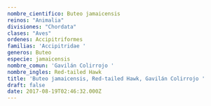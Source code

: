 ```yaml
---
nombre_cientifico: Buteo jamaicensis
reinos: "Animalia"
divisiones: "Chordata"
clases: "Aves"
ordenes: Accipitriformes
familias: 'Accipitridae '
generos: Buteo
especie: jamaicensis
nombre_comun: 'Gavilán Colirrojo '
nombre_ingles: Red-tailed Hawk
title: 'Buteo jamaicensis, Red-tailed Hawk, Gavilán Colirrojo '
draft: false
date: 2017-08-19T02:46:32.000Z
---
```


